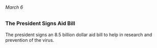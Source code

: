 ###### March 6

### The President Signs Aid Bill

The president signs an 8.5 billion dollar aid bill to help in research and prevention of the virus. 